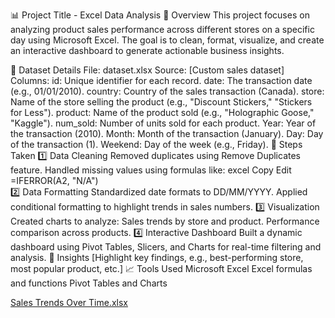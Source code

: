 📊 Project Title - Excel Data Analysis
📌 Overview
This project focuses on analyzing product sales performance across different stores on a specific day using Microsoft Excel.
The goal is to clean, format, visualize, and create an interactive dashboard to generate actionable business insights.

📂 Dataset Details
File: dataset.xlsx
Source: [Custom sales dataset]
Columns:
id: Unique identifier for each record.
date: The transaction date (e.g., 01/01/2010).
country: Country of the sales transaction (Canada).
store: Name of the store selling the product (e.g., "Discount Stickers," "Stickers for Less").
product: Name of the product sold (e.g., "Holographic Goose," "Kaggle").
num_sold: Number of units sold for each product.
Year: Year of the transaction (2010).
Month: Month of the transaction (January).
Day: Day of the transaction (1).
Weekend: Day of the week (e.g., Friday).
🔧 Steps Taken
1️⃣ Data Cleaning
Removed duplicates using Remove Duplicates feature.
Handled missing values using formulas like:
excel
Copy
Edit
=IFERROR(A2, "N/A")  
2️⃣ Data Formatting
Standardized date formats to DD/MM/YYYY.
Applied conditional formatting to highlight trends in sales numbers.
3️⃣ Visualization
Created charts to analyze:
Sales trends by store and product.
Performance comparison across products.
4️⃣ Interactive Dashboard
Built a dynamic dashboard using Pivot Tables, Slicers, and Charts for real-time filtering and analysis.
🚀 Insights
[Highlight key findings, e.g., best-performing store, most popular product, etc.]
📈 Tools Used
Microsoft Excel
Excel formulas and functions
Pivot Tables and Charts

[Sales Trends Over Time.xlsx](https://github.com/user-attachments/files/18662845/Sales.Trends.Over.Time.xlsx)


